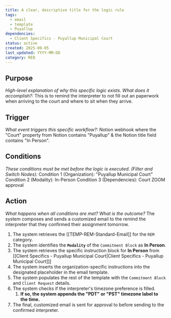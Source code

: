 ```yaml
---
title: A clear, descriptive title for the logic rule
tags:
  - email
  - template
  - Puyallup
dependencies:
  - Client Specifics - Puyallup Municipal Court
status: active
created: 2025-08-05
last_updated: YYYY-MM-DD
category: REQ
---
```

## Purpose
*High-level explanation of why this specific logic exists. What does it accomplish?:*
This is to remind the interpreter to not fill out an paperwork when arriving to the court and where to sit when they arrive.
## Trigger
*What event triggers this specific workflow?:*
Notion webhook where the "Court" property from Notion contains "Puyallup" & the Notion title field contains "In Person".
## Conditions
*These conditions must be met before the logic is executed. (Filter and Switch Nodes):*
Condition 1 (Organization): "Puyallup Municipal Court"
Condition 2 (Modality): In-Person
Condition 3 (Dependencies): Court ZOOM approval

## Action
*What happens when all conditions are met? What is the outcome?*
The system composes and sends a customized email to the remind the interpreter that they confirmed their assignment tomorrow.
1. The system retrieves the [[TEMP-REM-Standard-Email]] for the `REM` category.
2. The system identifies the **`Modality`** of the `Commitment Block` as **In Person**.
3. The system retrieves the specific instruction block for **In Person** from [[Client Specifics - Puyallup Municipal Court|Client Specifics - Puyallup Municipal Court]]]
4. The system inserts the organization-specific instructions into the designated placeholder in the email template.
5. The system populates the rest of the template with the `Commitment Block` and `Client Request` details.
6. The system checks if the interpreter's timezone preference is filled.
	1. **If so, the system appends the "PDT" or "PST" timezone label to the time.**
7. The final, customized email is sent for approval to before sending to the confirmed interpreter.